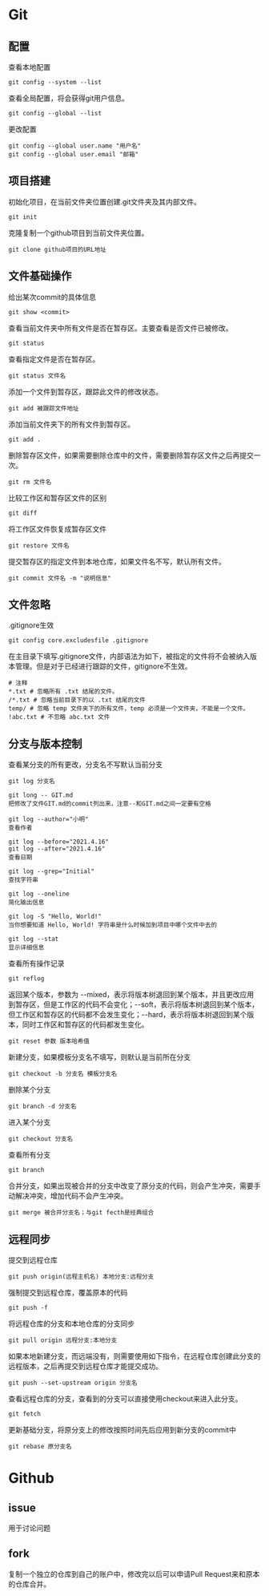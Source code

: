# Git

## 配置

查看本地配置

```
git config --system --list
```

查看全局配置，将会获得git用户信息。

```
git config --global --list
```

更改配置

```
git config --global user.name "用户名"
git config --global user.email "邮箱"
```

## 项目搭建

初始化项目，在当前文件夹位置创建.git文件夹及其内部文件。

```
git init
```

克隆复制一个github项目到当前文件夹位置。

```
git clone github项目的URL地址
```

## 文件基础操作

给出某次commit的具体信息

```
git show <commit>
```

查看当前文件夹中所有文件是否在暂存区。主要查看是否文件已被修改。

```
git status
```

查看指定文件是否在暂存区。

```
git status 文件名
```

添加一个文件到暂存区，跟踪此文件的修改状态。

```
git add 被跟踪文件地址
```

添加当前文件夹下的所有文件到暂存区。

```
git add .
```

删除暂存区文件，如果需要删除仓库中的文件，需要删除暂存区文件之后再提交一次。

```
git rm 文件名
```

比较工作区和暂存区文件的区别

```
git diff
```

将工作区文件恢复成暂存区文件

```
git restore 文件名
```

提交暂存区的指定文件到本地仓库，如果文件名不写，默认所有文件。

```
git commit 文件名 -m "说明信息"
```

## 文件忽略

.gitignore生效

```
git config core.excludesfile .gitignore
```

在主目录下填写.gitignore文件，内部语法为如下，被指定的文件将不会被纳入版本管理。但是对于已经进行跟踪的文件，gitignore不生效。

```
# 注释
*.txt # 忽略所有 .txt 结尾的文件。
/*.txt # 忽略当前目录下的以 .txt 结尾的文件
temp/ # 忽略 temp 文件夹下的所有文件，temp 必须是一个文件夹，不能是一个文件。
!abc.txt # 不忽略 abc.txt 文件
```

## 分支与版本控制

查看某分支的所有更改，分支名不写默认当前分支

```
git log 分支名

git long -- GIT.md
把修改了文件GIT.md的commit列出来，注意--和GIT.md之间一定要有空格

git log --author="小明"
查看作者

git log --before="2021.4.16"
git log --after="2021.4.16"
查看日期

git log --grep="Initial"
查找字符串

git log --oneline
简化输出信息

git log -S "Hello, World!"
当你想要知道 Hello, World! 字符串是什么时候加到项目中哪个文件中去的

git log --stat
显示详细信息
```

查看所有操作记录

```
git reflog
```

返回某个版本，参数为 --mixed，表示将版本树退回到某个版本，并且更改应用到暂存区，但是工作区的代码不会变化；--soft，表示将版本树退回到某个版本，但工作区和暂存区的代码都不会发生变化；--hard，表示将版本树退回到某个版本，同时工作区和暂存区的代码都发生变化。

```
git reset 参数 版本哈希值
```

新建分支，如果模板分支名不填写，则默认是当前所在分支

```
git checkout -b 分支名 模板分支名
```

删除某个分支

```
git branch -d 分支名
```

进入某个分支

```
git checkout 分支名
```

查看所有分支

```
git branch
```

合并分支，如果出现被合并的分支中改变了原分支的代码，则会产生冲突，需要手动解决冲突，增加代码不会产生冲突。

```
git merge 被合并分支名；与git fecth是经典组合
```

## 远程同步

提交到远程仓库

```
git push origin(远程主机名) 本地分支:远程分支
```

强制提交到远程仓库，覆盖原本的代码

```
git push -f
```

将远程仓库的分支和本地仓库的分支同步

```
git pull origin 远程分支:本地分支
```

如果本地新建分支，而远端没有，则需要使用如下指令，在远程仓库创建此分支的远程版本，之后再提交到远程仓库才能提交成功。

```
git push --set-upstream origin 分支名
```

查看远程仓库的分支，查看到的分支可以直接使用checkout来进入此分支。

```
git fetch
```

更新基础分支，将原分支上的修改按照时间先后应用到新分支的commit中

```
git rebase 原分支名
```

# Github

## issue

用于讨论问题

## fork

复制一个独立的仓库到自己的账户中，修改完以后可以申请Pull Request来和原本的仓库合并。